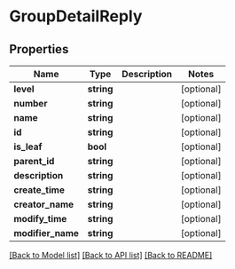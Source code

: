 # GroupDetailReply

## Properties
Name | Type | Description | Notes
------------ | ------------- | ------------- | -------------
**level** | **string** |  | [optional] 
**number** | **string** |  | [optional] 
**name** | **string** |  | [optional] 
**id** | **string** |  | [optional] 
**is_leaf** | **bool** |  | [optional] 
**parent_id** | **string** |  | [optional] 
**description** | **string** |  | [optional] 
**create_time** | **string** |  | [optional] 
**creator_name** | **string** |  | [optional] 
**modify_time** | **string** |  | [optional] 
**modifier_name** | **string** |  | [optional] 

[[Back to Model list]](../README.md#documentation-for-models) [[Back to API list]](../README.md#documentation-for-api-endpoints) [[Back to README]](../README.md)


